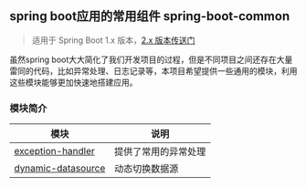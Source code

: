 ## spring boot应用的常用组件  spring-boot-common

> 适用于 Spring Boot 1.x 版本，[2.x 版本传送门](https://github.com/schhx/spring-boot-common)

虽然spring boot大大简化了我们开发项目的过程，但是不同项目之间还存在大量雷同的代码，比如异常处理、日志记录等，本项目希望提供一些通用的模块，利用这些模块能够更加快速地搭建应用。

### 模块简介

模块 | 说明
---|---
[exception-handler](https://github.com/schhx/spring-boot-common/tree/master/exception-handler)  | 提供了常用的异常处理
[dynamic-datasource](https://github.com/schhx/spring-boot-common/tree/master/dynamic-datasource)  | 动态切换数据源


